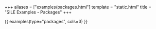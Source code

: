+++
aliases = ["examples/packages.html"]
template = "static.html"
title = "SILE Examples - Packages"
+++

{{ examples(type="packages", cols=3) }}
